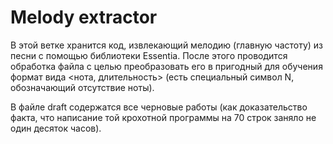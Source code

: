 # Melody extractor

В этой ветке хранится код, извлекающий мелодию (главную частоту) из песни с помощью библиотеки Essentia. После этого проводится обработка файла с целью преобразовать его в пригодный для обучения формат вида <нота, длительность> (есть специальный символ N, обозначающий отсутствие ноты). 

В файле draft содержатся все черновые работы (как доказательство факта, что написание той крохотной программы на 70 строк заняло не один десяток часов).
